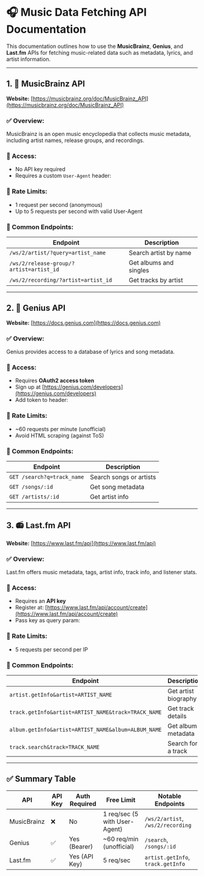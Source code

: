 # 🎧 Music Data Fetching API Documentation

This documentation outlines how to use the **MusicBrainz**, **Genius**, and **Last.fm** APIs for fetching music-related data such as metadata, lyrics, and artist information.

---

## 1. 🎼 MusicBrainz API

**Website:** [https://musicbrainz.org/doc/MusicBrainz_API](https://musicbrainz.org/doc/MusicBrainz_API)

### ✅ Overview:
MusicBrainz is an open music encyclopedia that collects music metadata, including artist names, release groups, and recordings.

### 🔐 Access:
- No API key required
- Requires a custom `User-Agent` header:


### 🚦 Rate Limits:
- 1 request per second (anonymous)
- Up to 5 requests per second with valid User-Agent

### 📡 Common Endpoints:
| Endpoint | Description |
|----------|-------------|
| `/ws/2/artist/?query=artist_name` | Search artist by name |
| `/ws/2/release-group/?artist=artist_id` | Get albums and singles |
| `/ws/2/recording/?artist=artist_id` | Get tracks by artist |

---

## 2. 🎤 Genius API

**Website:** [https://docs.genius.com](https://docs.genius.com)

### ✅ Overview:
Genius provides access to a database of lyrics and song metadata.

### 🔐 Access:
- Requires **OAuth2 access token**
- Sign up at [https://genius.com/developers](https://genius.com/developers)
- Add token to header:


### 🚦 Rate Limits:
- ~60 requests per minute (unofficial)
- Avoid HTML scraping (against ToS)

### 📡 Common Endpoints:
| Endpoint | Description |
|----------|-------------|
| `GET /search?q=track_name` | Search songs or artists |
| `GET /songs/:id` | Get song metadata |
| `GET /artists/:id` | Get artist info |

---

## 3. 📻 Last.fm API

**Website:** [https://www.last.fm/api](https://www.last.fm/api)

### ✅ Overview:
Last.fm offers music metadata, tags, artist info, track info, and listener stats.

### 🔐 Access:
- Requires an **API key**
- Register at: [https://www.last.fm/api/account/create](https://www.last.fm/api/account/create)
- Pass key as query param:


### 🚦 Rate Limits:
- 5 requests per second per IP

### 📡 Common Endpoints:
| Endpoint | Description |
|----------|-------------|
| `artist.getInfo&artist=ARTIST_NAME` | Get artist biography |
| `track.getInfo&artist=ARTIST_NAME&track=TRACK_NAME` | Get track details |
| `album.getInfo&artist=ARTIST_NAME&album=ALBUM_NAME` | Get album metadata |
| `track.search&track=TRACK_NAME` | Search for a track |

---

## ✅ Summary Table

| API        | API Key | Auth Required | Free Limit                  | Notable Endpoints                        |
|------------|---------|----------------|-----------------------------|-------------------------------------------|
| MusicBrainz | ❌      | No             | 1 req/sec (5 with User-Agent) | `/ws/2/artist`, `/ws/2/recording`         |
| Genius      | ✅      | Yes (Bearer)   | ~60 req/min (unofficial)     | `/search`, `/songs/:id`                   |
| Last.fm     | ✅      | Yes (API Key)  | 5 req/sec                    | `artist.getInfo`, `track.getInfo`         |
